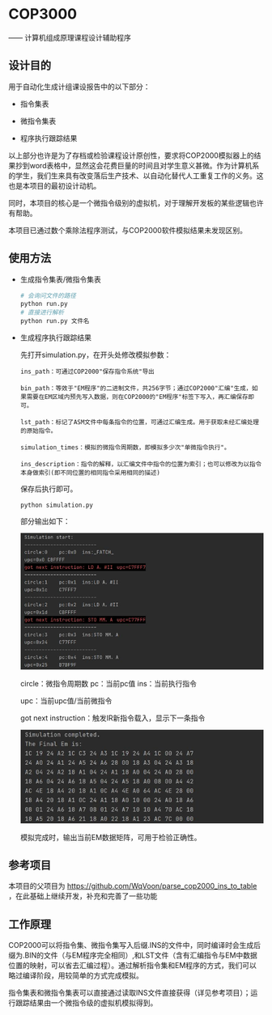 # COP3000

—— 计算机组成原理课程设计辅助程序



## 设计目的

用于自动化生成计组课设报告中的以下部分：

+ 指令集表

+ 微指令集表

+ 程序执行跟踪结果

以上部分也许是为了存档或检验课程设计原创性，要求将COP2000模拟器上的结果抄到word表格中，显然这会花费巨量的时间且对学生意义甚微。作为计算机系的学生，我们生来具有改变落后生产技术、以自动化替代人工重复工作的义务。这也是本项目的最初设计动机。

同时，本项目的核心是一个微指令级别的虚拟机，对于理解开发板的某些逻辑也许有帮助。

本项目已通过数个乘除法程序测试，与COP2000软件模拟结果未发现区别。



## 使用方法

+ 生成指令集表/微指令集表

  ```python
  # 会询问文件的路径
  python run.py
  # 直接进行解析
  python run.py 文件名
  ```

+ 生成程序执行跟踪结果

  先打开simulation.py，在开头处修改模拟参数：

  ```
  ins_path：可通过COP2000"保存指令系统"导出
  
  bin_path：等效于"EM程序"的二进制文件，共256字节；通过COP2000"汇编"生成，如果需要在EM区域内预先写入数据，则在COP2000的"EM程序"标签下写入，再汇编保存即可。
  
  lst_path：标记了ASM文件中每条指令的位置，可通过汇编生成。用于获取未经汇编处理的原始指令。
  
  simulation_times：模拟的微指令周期数，即模拟多少次"单微指令执行"。
  
  ins_description：指令的解释，以汇编文件中指令的位置为索引；也可以修改为以指令本身做索引(即不同位置的相同指令采用相同的描述)
  ```

  保存后执行即可。

  ```
  python simulation.py
  ```

  部分输出如下：

  <img src="assets\img1.jpg" alt="img1"  />

  circle：微指令周期数	pc：当前pc值	ins：当前执行指令

  upc：当前upc值/当前微指令

  got next instruction：触发IR新指令载入，显示下一条指令

  <img src="assets\img2.jpg" alt="img2"  />

  模拟完成时，输出当前EM数据矩阵，可用于检验正确性。



## 参考项目

本项目的父项目为 https://github.com/WqVoon/parse_cop2000_ins_to_table ，在此基础上继续开发，补充和完善了一些功能



## 工作原理

COP2000可以将指令集、微指令集写入后缀.INS的文件中，同时编译时会生成后缀为.BIN的文件（与EM程序完全相同）,和LST文件（含有汇编指令与EM中数据位置的映射，可以省去汇编过程）。通过解析指令集和EM程序的方式，我们可以略过编译阶段，用较简单的方式完成模拟。

指令集表和微指令集表可以直接通过读取INS文件直接获得（详见参考项目）；运行跟踪结果由一个微指令级的虚拟机模拟得到。
